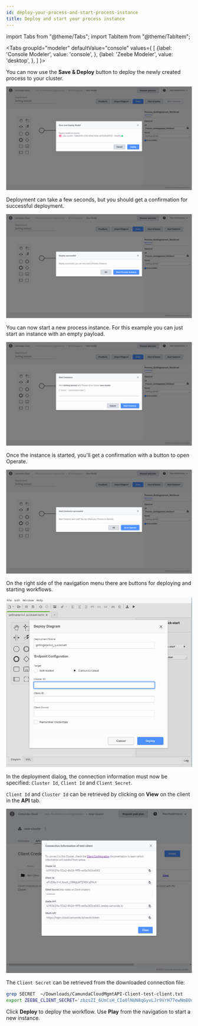 ```yaml
---
id: deploy-your-process-and-start-process-instance
title: Deploy and start your process instance
---
```



import Tabs from "@theme/Tabs";
import TabItem from "@theme/TabItem";

<Tabs groupId="modeler" defaultValue="console" values={
    [
        {label: 'Console Modeler', value: 'console', },
        {label: 'Zeebe Modeler', value: 'desktop', },
    ]
}>


<TabItem value='console'>

You can now use the **Save & Deploy** button to deploy the newly created process to your cluster.

![console-modeler-deploy](./img/cloud-modeler-deploy.png)

Deployment can take a few seconds, but you should get a confirmation for successful deployment.

![console-modeler-deploy-successfull](./img/cloud-modeler-deploy-successfull.png)

You can now start a new process instance. For this example you can just start an instance with an empty payload.

![console-modeler-start-instance](./img/cloud-modeler-start-instance.png)

Once the instance is started, you'll get a confirmation with a button to open Operate.

![console-modeler-start-instance-done](./img/cloud-modeler-start-instance-done.png)


</TabItem>


<TabItem value='desktop'>

On the right side of the navigation menu there are buttons for deploying and starting workflows.

![zeebe-modeler-deploy](./img/zeebe-modeler-deploy.png)

In the deployment dialog, the connection information must now be specified: `Cluster Id`, `Client Id` and `Client Secret`.

`Client Id` and `Cluster Id` can be retrieved by clicking on **View** on the client in the **API** tab.


![cluster-details-created-client-view](./img/cluster-details-created-client-view.png)

The `Client Secret` can be retrieved from the downloaded connection file:


```bash
grep SECRET  ~/Downloads/CamundaCloudMgmtAPI-Client-test-client.txt
export ZEEBE_CLIENT_SECRET='zbzsZI_6UnCsH_CIo0lNUN8qGyvLJr9VrH77ewNm8Oq3elvhPvV7g.QmJGydzOLo' 
```

Click **Deploy** to deploy the workflow. Use **Play** from the navigation to start a new instance.

</TabItem>
</Tabs>
